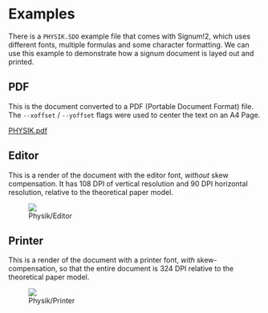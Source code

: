 # Examples

There is a `PHYSIK.SDO` example file that comes with Signum!2, which uses different
fonts, multiple formulas and some character formatting. We can use this example to
demonstrate how a signum document is layed out and printed.

## PDF

This is the document converted to a PDF (Portable Document Format) file. The
`--xoffset` / `--yoffset` flags were used to center the text on an A4 Page.

[PHYSIK.pdf](img/PHYSIK.pdf)

## Editor

This is a render of the document with the editor font, *without* skew compensation.
It has 108 DPI of vertical resolution and 90 DPI horizontal resolution, relative
to the theoretical paper model.

<figure>
    <img src="{{ 'img/physik-editor.png' | relative_url }}">
    <figcaption>Physik/Editor</figcaption>
</figure>

## Printer

This is a render of the document with a printer font, *with* skew-compensation,
so that the entire document is 324 DPI relative to the theoretical paper model.

<figure>
    <img src="{{ 'img/physik-printer.png' | relative_url }}">
    <figcaption>Physik/Printer</figcaption>
</figure>